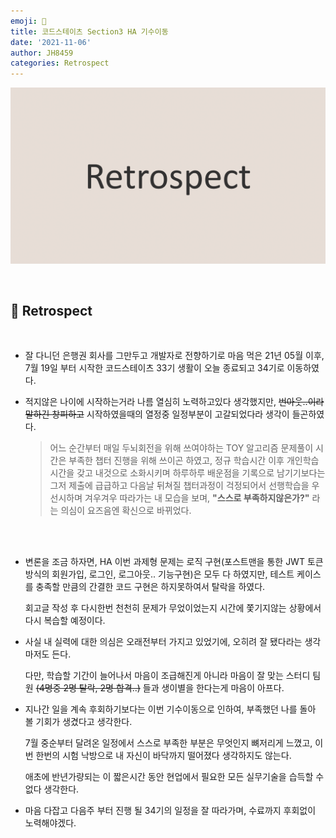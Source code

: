 ```yaml
---
emoji: 🤔
title: 코드스테이츠 Section3 HA 기수이동
date: '2021-11-06'
author: JH8459
categories: Retrospect
---
```


![github-blog.png](../../../assets/common/retrospect.png)

<br>

## 🤔 Retrospect

<br>

- 잘 다니던 은행권 회사를 그만두고 개발자로 전향하기로 마음 먹은 21년 05월 이후, 7월 19일 부터 시작한 코드스테이츠 33기 생활이 오늘 종료되고 34기로 이동하였다.

- 적지않은 나이에 시작하는거라 나름 열심히 노력하고있다 생각했지만, ~~번아웃..이라말하긴 창피하고~~ 시작하였을때의 열정중 일정부분이 고갈되었다라 생각이 들곤하였다.

  > 어느 순간부터 매일 두뇌회전을 위해 쓰여야하는 TOY 알고리즘 문제풀이 시간은 부족한 챕터 진행을 위해 쓰이곤 하였고, 정규 학습시간 이후 개인학습시간을 갖고 내것으로 소화시키며 하루하루 배운점을 기록으로 남기기보다는 그저 제출에 급급하고 다음날 뒤쳐질 챕터과정이 걱정되어서 선행학습을 우선시하며 겨우겨우 따라가는 내 모습을 보며, **"스스로 부족하지않은가?"** 라는 의심이 요즈음엔 확신으로 바뀌었다.

<br>
<br>

- 변론을 조금 하자면, HA 이번 과제형 문제는 로직 구현(포스트맨을 통한 JWT 토큰 방식의 회원가입, 로그인, 로그아웃.. 기능구현)은 모두 다 하였지만, 테스트 케이스를 충족할 만큼의 간결한 코드 구현은 하지못하여서 탈락을 하였다.

  회고글 작성 후 다시한번 천천히 문제가 무었이었는지 시간에 쫓기지않는 상황에서 다시 복습할 예정이다.

- 사실 내 실력에 대한 의심은 오래전부터 가지고 있었기에, 오히려 잘 됐다라는 생각마저도 든다.

  다만, 학습할 기간이 늘어나서 마음이 조급해진게 아니라 마음이 잘 맞는 스터디 팀원 ~~(4명중 2명 탈락, 2명 합격..)~~ 들과 생이별을 한다는게 마음이 아프다.

- 지나간 일을 계속 후회하기보다는 이번 기수이동으로 인하여, 부족했던 나를 돌아 볼 기회가 생겼다고 생각한다.

  7월 중순부터 달려온 일정에서 스스로 부족한 부분은 무엇인지 뼈저리게 느꼈고, 이번 한번의 시험 낙방으로 내 자신이 바닥까지 떨어졌다 생각하지도 않는다.

  애초에 반년가량되는 이 짧은시간 동안 현업에서 필요한 모든 실무기술을 습득할 수 없다 생각한다.

- 마음 다잡고 다음주 부터 진행 될 34기의 일정을 잘 따라가며, 수료까지 후회없이 노력해야겠다.

<br>
<br>


